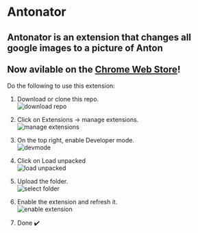 # Antonator
Antonator is an extension that changes all google images to a picture of Anton <br> <br>
Now avilable on the <a href="https://chrome.google.com/webstore/detail/antonator/fmnbboccfkfmkajfbiodkdkebfchihja">Chrome Web Store</a>!
---
Do the following to use this extension:
1. Download or clone this repo. <br>
![download repo](https://user-images.githubusercontent.com/61733321/197487161-099a18e2-1a85-4e9f-85a0-9c7cb133a83a.png)

2. Click on Extensions -> manage extensions. <br>
![manage extensions](https://user-images.githubusercontent.com/61733321/197484616-f530553c-01e9-4595-8bbc-b60ae3e143f3.png)

3. On the top right, enable Developer mode. <br>
![devmode](https://user-images.githubusercontent.com/61733321/197485011-9ad150ca-ed8e-4c99-aa20-5a7ab02649e5.png)

4. Click on Load unpacked <br>
![load unpacked](https://user-images.githubusercontent.com/61733321/197485311-bacfcabc-a8a0-482d-9cc9-f8ad25394c18.png)

5. Upload the folder. <br>
![select folder](https://user-images.githubusercontent.com/61733321/197486219-d1fe4116-7325-4128-a167-84609301f1ff.png)

6. Enable the extension and refresh it. <br>
![enable extension](https://user-images.githubusercontent.com/61733321/197486310-44985c03-b71f-4e56-90b7-4793c7a3fe4b.png)

7. Done ✔️

